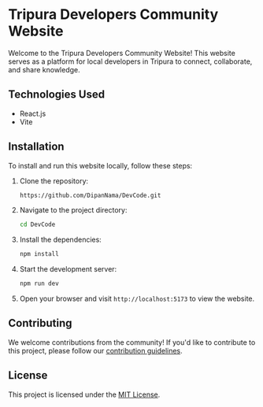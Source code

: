 # Tripura Developers Community Website

Welcome to the Tripura Developers Community Website! This website serves as a platform for local developers in Tripura to connect, collaborate, and share knowledge.

## Technologies Used

- React.js
- Vite

## Installation

To install and run this website locally, follow these steps:

1. Clone the repository:

   ```bash
   https://github.com/DipanNama/DevCode.git
   ```

2. Navigate to the project directory:

   ```bash
   cd DevCode
   ```

3. Install the dependencies:

   ```bash
   npm install
   ```

4. Start the development server:

   ```bash
   npm run dev
   ```

5. Open your browser and visit `http://localhost:5173` to view the website.

## Contributing

We welcome contributions from the community! If you'd like to contribute to this project, please follow our [contribution guidelines](CONTRIBUTING.md).

## License

This project is licensed under the [MIT License](LICENSE).
